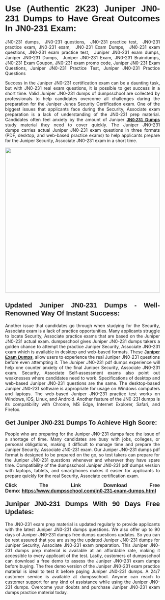 <h1 style="text-align: justify;"><strong><span style="font-family:Verdana,Geneva,sans-serif;">Use (Authentic 2K23) Juniper JN0-231 Dumps to Have Great Outcomes In JN0-231 Exam:</span></strong></h1>

<p style="text-align: justify;">JN0-231 dumps,  JN0-231 questions,  JN0-231 practice test,  JN0-231 practice exam, JN0-231 exam,  JN0-231 Exam Dumps,  JN0-231 exam questions, JN0-231 exam practice test,  Juniper JN0-231 exam dumps, Juniper JN0-231 Dumps,  Juniper JN0-231 Exam, JN0-231 Braindumps, JN0-231 Exam Coupon, JN0-231 exam promo code, Juniper JN0-231 Exam Questions, Juniper JN0-231 Practice Test, Juniper JN0-231 Practice Questions</p>

<p style="text-align: justify;">Success in the Juniper JN0-231 certification exam can be a daunting task, but with JN0-231 real exam questions, it is possible to get success in a short time. Valid Juniper JN0-231 dumps of dumpsschool are collected by professionals to help candidates overcome all challenges during the preparation for the Juniper Junos Security Certification exam. One of the biggest issues that applicants face during the Security, Associate exam preparation is a lack of understanding of the JN0-231 prep material. Candidates often feel anxiety by the amount of Juniper <a href="https://www.dumpsschool.com/jn0-231-exam-dumps.html"><span style="font-family:Verdana,Geneva,sans-serif;"><strong>JN0-231 Dumps</strong></span></a> study material they need to cover quickly. The Juniper JN0-231 dumps carries actual Juniper JN0-231 exam questions in three formats (PDF, desktop, and web-based practice exams) to help applicants prepare for the Juniper Security, Associate JN0-231 exam in a short time.</p>

<p style="text-align: justify;"><a href="https://www.dumpsschool.com/jn0-231-exam-dumps.html"><img alt="" src="https://lh3.googleusercontent.com/pw/AL9nZEXTnx-h3VAwmQ42NpyJBmUK-fANKF8vsH2hymHVf8ycIwJ47iI4Qn_pkCv8nx_DV5UvAc8WAssduHJKtvkHIPf8d8IQFAZC6offZ_lfhXQ5UUBSi1Ff8m31hLznjs03QyiSesC6U3Rcr4jLl4JRY5US=w904-h513-no" style="width: 100%; height: 470px;" /></a></p>

<h2 style="text-align: justify;"><strong><span style="font-size:22px;"><span style="font-family:Verdana,Geneva,sans-serif;">Updated Juniper JN0-231 Dumps - Well-Renowned Way Of Instant Success:</span></span></strong></h2>

<p style="text-align: justify;">Another issue that candidates go through when studying for the Security, Associate exam is a lack of practice opportunities. Many applicants struggle to locate Security, Associate practice exams that are based on the Juniper JN0-231 actual exam. dumpsschool gives Juniper JN0-231 dumps takers a golden chance to attempt the practice Juniper Security, Associate JN0-231 exam which is available in desktop and web-based formats. These <a href="https://www.dumpsschool.com/juniper-braindumps.html"><span style="font-family:Verdana,Geneva,sans-serif;"><strong>Juniper Exam Dumps</strong></span></a>, allow users to experience the real Juniper JN0-231 questions before even attempting it. The Juniper JN0-231 pdf dumps experience will help one counter anxiety of the final Juniper Security, Associate JN0-231 exam. Security, Associate Self-assessment exams also point out weaknesses where candidates need to work. Specifications of desktop and web-based Juniper JN0-231 questions are the same. The desktop-based Juniper JN0-231 software is appropriate for usage on Windows computers and laptops. The web-based Juniper JN0-231 practice test works on Windows, iOS, Linux, and Android. Another feature of the JN0-231 dumps is its compatibility with Chrome, MS Edge, Internet Explorer, Safari, and Firefox.</p>

<h3 style="text-align: justify;"><strong><span style="font-size:20px;"><span style="font-family:Verdana,Geneva,sans-serif;">Get Juniper JN0-231 Dumps To Achieve High Score:</span></span></strong></h3>

<p style="text-align: justify;">People who are preparing for the Juniper JN0-231 dumps face the issue of a shortage of time. Many candidates are busy with jobs, colleges, or personal obligations, making it difficult to manage time and prepare the Juniper Security, Associate JN0-231 exam. Our Juniper JN0-231 dumps pdf format is designed to be prepared on the go, so test takers can prepare for the Juniper JN0-231 questions whenever and wherever they have spare time. Compatibility of the dumpsschool Juniper JN0-231 pdf dumps version with laptops, tablets, and smartphones makes it easier for applicants to prepare quickly for the real Security, Associate certification exam.</p>

<p style="text-align: justify;"><strong><span style="font-size:16px;"><span style="font-family:Verdana,Geneva,sans-serif;">Click The Link Download Free Demo:</span></span></strong> <strong><span style="font-size:16px;"><span style="font-family:Verdana,Geneva,sans-serif;"><a href="https://www.dumpsschool.com/jn0-231-exam-dumps.html">https://www.dumpsschool.com/jn0-231-exam-dumps.html</a></span></span></strong></p>

<h4 style="text-align: justify;"><strong><span style="font-size:22px;"><span style="font-family:Verdana,Geneva,sans-serif;">Juniper JN0-231 Dumps With 90 Days Free Updates:</span></span></strong></h4>

<p style="text-align: justify;">The JN0-231 exam prep material is updated regularly to provide applicants with the latest Juniper JN0-231 dumps questions. We also offer up to 90 days of Juniper JN0-231 dumps free dumps questions updates. So you can be rest assured that you are using the updated Juniper JN0-231 dumps for Juniper Security, Associate JN0-231 exam preparation. This Juniper JN0-231 dumps prep material is available at an affordable rate, making it accessible to every applicant of the test. Lastly, customers of dumpsschool can download a free demo to assess the Juniper JN0-231 exam dumps before buying. The free demo version of the Juniper JN0-231 exam practice material is ideal to test it before paying Juniper JN0-231 dumps. A 24/7 customer service is available at dumpsschool. Anyone can reach to customer support for any kind of assistance while using the Juniper JN0-231 dumps. Overcome your doubts and purchase Juniper JN0-231 exam dumps practice material today.</p>
